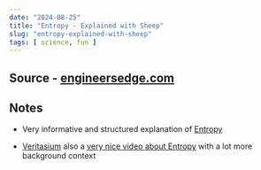 ```yaml
---
date: "2024-08-25"
title: "Entropy - Explained with Sheep"
slug: "entropy-explained-with-sheep"
tags: [ science, fun ]
---
```




## Source - [engineersedge.com][1]

## Notes
* Very informative and structured explanation of [Entropy][2]
* [Veritasium][3] also a [very nice video about Entropy][4] with a lot more background context



   [1]: https://www.engineersedge.com/thermodynamics/entropy_explained_with_sheep_15961.htm
   [2]: https://en.wikipedia.org/wiki/Entropy
   [3]: https://www.veritasium.com/
   [4]: https://www.youtube.com/watch?v=DxL2HoqLbyA&t=588s
